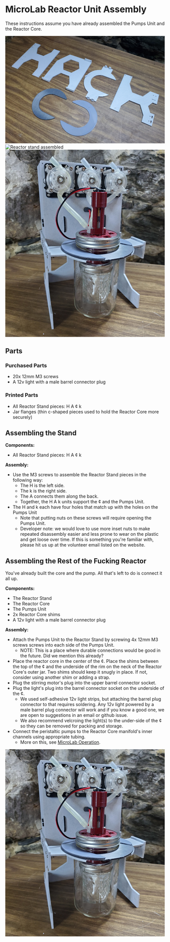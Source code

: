 # MicroLab Reactor Unit Assembly

These instructions assume you have already assembled the Pumps Unit and the Reactor Core.

<IMG ALT="Reactor stand parts" SRC="./media/reactor-unit/reactor-stand-parts.jpg" />
<IMG ALT="Reactor stand assembled" SRC="./media/reactor-unit/reactor-stand-assembled.jpg" />
<IMG ALT="Reactor unit fully assembled" SRC="./media/reactor-unit/reactor-unit-assembled.jpg" />

## Parts

### Purchased Parts

- 20x 12mm M3 screws
- A 12v light with a male barrel connector plug

### Printed Parts

- All Reactor Stand pieces: H A ¢ k 
- Jar flanges (thin c-shaped pieces used to hold the Reactor Core more securely)

## Assembling the Stand

**Components:**

- All Reactor Stand pieces: H A ¢ k 

**Assembly:**

- Use the M3 screws to assemble the Reactor Stand pieces in the following way:
  - The H is the left side.
  - The k is the right side.
  - The A connects them along the back. 
  - Together, the H A k units support the ¢ and the Pumps Unit.
- The H and k each have four holes that match up with the holes on the Pumps Unit
  - Note that putting nuts on these screws will require opening the Pumps Unit.
  - Developer note: we would love to use more inset nuts to make repeated disassembly easier and less prone to wear on the plastic and get loose over time. If this is something you're familiar with, please hit us up at the volunteer email listed on the website.

## Assembling the Rest of the Fucking Reactor

You've already built the core and the pump. All that's left to do is connect it all up.

**Components:**

- The Reactor Stand
- The Reactor Core
- The Pumps Unit
- 2x Reactor Core shims
- A 12v light with a male barrel connector plug

**Assembly:**

- Attach the Pumps Unit to the Reactor Stand by screwing 4x 12mm M3 screws screws into each side of the Pumps Unit.
  - NOTE: This is a place where durable connections would be good in the future. Did we mention this already?
- Place the reactor core in the center of the ¢. Place the shims between the top of the ¢ and the underside of the rim on the neck of the Reactor Core's outer jar. Two shims should keep it snugly in place. If not, consider using another shim or adding a strap.
- Plug the stirring motor's plug into the upper barrel connector socket.
- Plug the light's plug into the barrel connector socket on the underside of the ¢.
  - We used self-adhesive 12v light strips, but attaching the barrel plug connector to that requires soldering. Any 12v light powered by a male barrel plug connector will work and if you know a good one, we are open to suggestions in an email or github issue.
  - We also recommend velcroing the light(s) to the under-side of the ¢ so they can be removed for packing and storage.
- Connect the peristaltic pumps to the Reactor Core manifold's inner channels using appropriate tubing.
  - More on this, see [MicroLab Operation](/docs/operation.md).

<IMG ALT="Reactor unit fully assembled" SRC="./media/reactor-unit/reactor-unit-assembled.jpg" />
